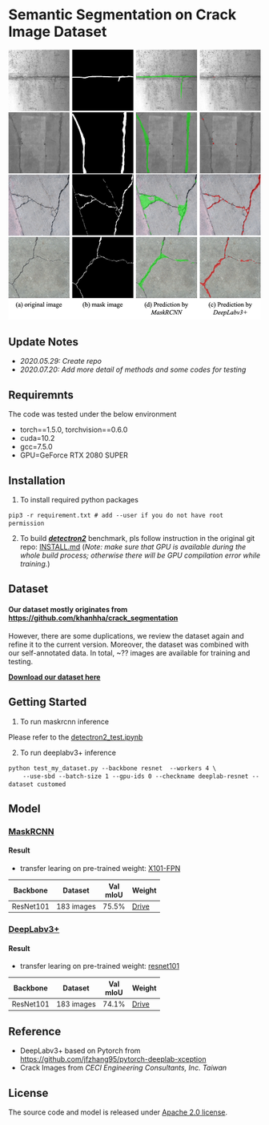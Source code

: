 # Semantic Segmentation on Crack Image Dataset
![demo](https://github.com/huhuman/crack-segmentation/blob/master/demo/result.png?raw=true)
## Update Notes
* *2020.05.29: Create repo*
* *2020.07.20: Add more detail of methods and some codes for testing*

## Requiremnts
The code was tested under the below environment
* torch==1.5.0, torchvision==0.6.0
* cuda=10.2
* gcc=7.5.0
* GPU=GeForce RTX 2080 SUPER
## Installation
1. To install required python packages
```bash=
pip3 -r requirement.txt # add --user if you do not have root permission
```
2. To build [***detectron2***](https://github.com/facebookresearch/detectron2) benchmark, pls follow instruction in the original git repo: [INSTALL.md](https://github.com/facebookresearch/detectron2/blob/master/INSTALL.md)
(*Note: make sure that GPU is available during the whole build process; otherwise there will be GPU compilation error while training.*)
## Dataset
#### Our dataset mostly originates from https://github.com/khanhha/crack_segmentation
However, there are some duplications, we review the dataset again and refine it to the current version. Moreover, the dataset was combined with our self-annotated data. In total, ~?? images are available for training and testing.

**[Download our dataset here](https://drive.google.com/drive/folders/17Tt-qNx_k1P_bJTaM1XcQDdED7JAb-dx?usp=sharing)**

## Getting Started
1. To run maskrcnn inference

Please refer to the [detectron2_test.ipynb](https://github.com/huhuman/crack-segmentation/blob/master/detectron2_test.ipynb)

2. To run deeplabv3+ inference
```bash=
python test_my_dataset.py --backbone resnet  --workers 4 \
    --use-sbd --batch-size 1 --gpu-ids 0 --checkname deeplab-resnet --dataset customed
```

## Model
### [MaskRCNN](https://arxiv.org/abs/1703.06870)
#### Result
* transfer learing on pre-trained weight: [X101-FPN](https://github.com/facebookresearch/detectron2/blob/master/configs/COCO-InstanceSegmentation/mask_rcnn_X_101_32x8d_FPN_3x.yaml)

| Backbone | Dataset | <center>Val</center>mIoU | Weight |
| - | - | - | - |
| ResNet101 | 183 images     | 75.5%     | [Drive]()

### [DeepLabv3+]()

#### Result
* transfer learing on pre-trained weight: [resnet101](https://download.pytorch.org/models/resnet101-5d3b4d8f.pth)

| Backbone | Dataset | <center>Val</center>mIoU | Weight |
| - | - | - | - |
| ResNet101 | 183 images     | 74.1%     | [Drive]()

## Reference
* DeepLabv3+ based on Pytorch from https://github.com/jfzhang95/pytorch-deeplab-xception
* Crack Images from *CECI Engineering Consultants, Inc. Taiwan*

## License
The source code and model is released under [Apache 2.0 license](./LICENSE).
